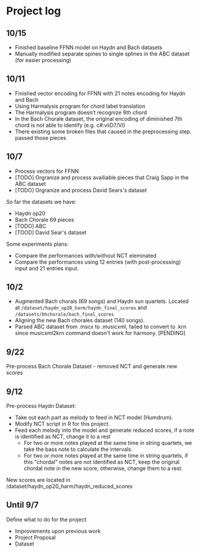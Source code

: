 # Project log
## 10/15
- Finished baseline FFNN model on Haydn and Bach datasets
- Manually modified separate spines to single splines in the ABC dataset (for easier processing)

## 10/11
- Finished vector encoding for FFNN with 21 notes encoding for Haydn and Bach
 - Using Harmalysis program for chord label translation 
 - The Harmalysis program doesn’t recognize 9th chord
 - In the Bach Chorale dataset, the original encoding of diminished 7th chord is not able to identify (e.g. c#:viiD7/VI)
 - There existing some broken files that caused in the preprocessing step. passed those pieces

## 10/7
- Process vectors for FFNN
- [TODO] Orgranize and process availiable pieces that Craig Sapp in the ABC dataset
- [TODO] Orgranize and process David Sears's dataset

So far the datasets we have: <br>
- Haydn op20
- Bach Chorale 69 pieces
- [TODO] ABC 
- [TOOD] David Sear's dataset

Some experiments plans: <br>
 - Compare the performances with/without NCT eleminated
 - Compare the performances using 12 entries (with post-processing) input and 21 entries input.


## 10/2
- Augmented Bach chorals (69 songs) and Haydn sun quartets.
Located at
`/dataset/haydn_op20_harm/haydn_final_scores` and `/datasets/bhchorale/bach_final_scores`
- Aligning the new Bach chorales dataset (140 songs). 
- Parsed ABC dataset from .mscx to .musicxml, failed to convert to .krn since musicxml2krn command doesn't work for harmony. [PENDING]
## 9/22
Pre-process Bach Chorale Dataset - removed NCT and generate new scores
## 9/12
Pre-process Haydn Dataset:
- Take out each part as melody to feed in NCT model (Humdrum).
- Modify NCT script in R for this project.
- Feed each melody into the model and generate reduced scores, if a note is identified as NCT, change it to a rest
    - For two or more notes played at the same time in string quartets, we take the bass note to calculate the intervals.
    - For two or more notes played at the same time in string quartets, if this "chordal" notes are not identified as NCT, keep the original chordal note in the new score, otherwise, change them to a rest.

New scores are located in /dataset/haydn_op20_harm/haydn_reduced_scores

## Until  9/7
Define what to do for the project 
- Improvements upon previous work
- Project Proposal
- Dataset